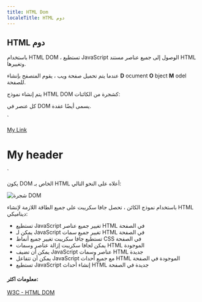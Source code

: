 ```yaml
---
title: HTML Dom
localeTitle: HTML دوم
---
```

## HTML دوم

باستخدام HTML DOM ، تستطيع JavaScript الوصول إلى جميع عناصر مستند HTML وتغييرها.

عندما يتم تحميل صفحة ويب ، يقوم المتصفح بإنشاء **D** ocument **O** bject **M** odel للصفحة.

يتم إنشاء نموذج HTML DOM كشجرة من الكائنات:

كل عنصر في DOM يسمى أيضًا عقدة.

 `
<html> 
 <head> 
  <title> My title </title> 
 </head> 
 <body> 
  <a href="#">My Link</a> 
  <h1> My header </h1> 
 </body> 
 </html> 
` 

يكون DOM الخاص بـ HTML أعلاه على النحو التالي:

![شجرة DOM](https://www.w3schools.com/js/pic_htmltree.gif)

باستخدام نموذج الكائن ، تحصل جافا سكريبت على جميع الطاقة اللازمة لإنشاء HTML ديناميكي:

*   تستطيع JavaScript تغيير جميع عناصر HTML في الصفحة
*   يمكن لـ JavaScript تغيير جميع سمات HTML في الصفحة
*   تستطيع جافا سكريبت تغيير جميع أنماط CSS في الصفحة
*   يمكن لجافا سكريبت إزالة عناصر وسمات HTML الموجودة
*   يمكن أن تضيف JavaScript عناصر وسمات HTML جديدة
*   يمكن أن تتفاعل JavaScript مع جميع أحداث HTML الموجودة في الصفحة
*   تستطيع JavaScript إنشاء أحداث HTML جديدة في الصفحة

#### معلومات اكثر:

[W3C - HTML DOM](https://www.w3schools.com/js/js_htmldom.asp)